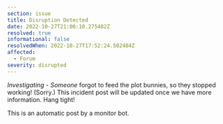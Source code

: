 ```yaml
---
section: issue
title: Disruption Detected
date: 2022-10-27T21:00:10.275482Z
resolved: true
informational: false
resolvedWhen: 2022-10-27T17:52:24.502484Z
affected:
  - Forum
severity: disrupted
---
```

*Investigating* - _Someone_ forgot to feed the plot bunnies, so they stopped working! (Sorry.) This incident post will be updated once we have more information. Hang tight!

This is an automatic post by a monitor bot.
        
